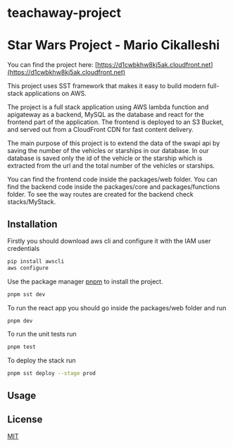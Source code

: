 # teachaway-project
# Star Wars Project - Mario Cikalleshi
You can find the project here: [https://d1cwbkhw8kj5ak.cloudfront.net](https://d1cwbkhw8kj5ak.cloudfront.net)

This project uses SST framework that makes it easy to build modern full-stack applications on AWS.

The project is a full stack application using AWS lambda function and apigateway as a backend, MySQL as the database and react for the frontend part of the application.
The frontend is deployed to an S3 Bucket, and served out from a CloudFront CDN for fast content delivery.

The main purpose of this project is to extend the data of the swapi api by saving the number of the vehicles or starships in our database. In our database is saved only the id of the vehicle or the starship which is extracted from the url and the total number of the vehicles or starships.

You can find the frontend code inside the packages/web folder.
You can find the backend code inside the packages/core and packages/functions folder.
To see the way routes are created for the backend check stacks/MyStack.


## Installation
Firstly you should download aws cli and configure it with the IAM user credentials
```bash
pip install awscli
aws configure
```


Use the package manager [pnpm](https://pnpm.io/installation) to install the project.



```bash
pnpm sst dev
```

To run the react app you should go inside the packages/web folder and run
```bash
pnpm dev
```

To run the unit tests run
```bash
pnpm test
```

To deploy the stack run
```bash
pnpm sst deploy --stage prod
```



## Usage



## License

[MIT](https://choosealicense.com/licenses/mit/)
